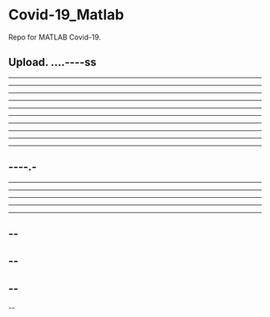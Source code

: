 # Covid-19_Matlab

Repo for MATLAB Covid-19.

Upload.
....----ss
----
----------
----------
----
--------
----------
---------
---------
--------------
--------
---------
----.-
----
------
----
----
--------
-------
--
--
--
--
--
----

--

